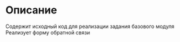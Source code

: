 # Описание

Содержит исходный код для реализации задания базового модуля
Реализует форму обратной связи